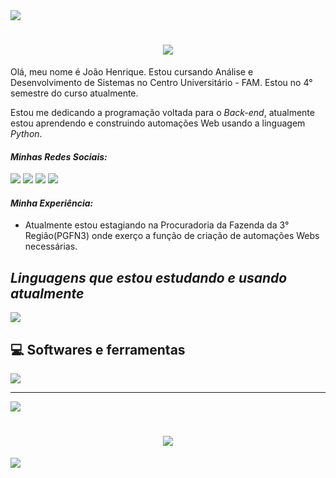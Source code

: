 <!--horizontal divider(gradiant)-->
<img src="https://user-images.githubusercontent.com/73097560/115834477-dbab4500-a447-11eb-908a-139a6edaec5c.gif">
<!--h1 without bottom border-->

<h1 align="center">
<img src="https://readme-typing-svg.herokuapp.com/?font=Righteous&size=35&center=true&vCenter=true&width=500&height=70&duration=4000&lines=Olá!+👋;Seja+bem-vindo!;+Meu+nome+é+João!;" />
</h1>


<p>Olá, meu nome é João Henrique. Estou cursando Análise e Desenvolvimento de Sistemas no Centro Universitário - FAM. Estou no 4° semestre do curso atualmente.</p> 
<p>Estou me dedicando a programação voltada para o <i>Back-end</i>, atualmente estou aprendendo e construindo automações Web usando a linguagem <i>Python</i>.</p>

<div align="left">
  <i><h4>Minhas Redes Sociais:</h4></i>
  
  <a href="#" alt="Whatsapp">
  <a href="https://api.whatsapp.com/send/?phone=%2B5511954537288&text&app_absent=0" target="_blank"><img src="https://img.shields.io/badge/WhatsApp-25D366?style=for-the-badge&logo=whatsapp&logoColor=white" target="_blank"></a>
  
   <a href="#" alt="Instagram">
   <a href="https://www.instagram.com/joaohms14/" target="_blank"><img src="https://img.shields.io/badge/-Instagram-%23E4405F?style=for-the-badge&logo=instagram&logoColor=white"></a> 
     
   <a href="#" alt="Gmail">
   <a href="mailto:joaohms14@gmail.com"><img src="https://img.shields.io/badge/Gmail-D14836?style=for-the-badge&logo=gmail&logoColor=white" target="_blank"></a> 

   <a href="#" alt="Linkedin">
   <a href="https://www.linkedin.com/in/joao-henrique-8a14ab1a7"><img src="https://img.shields.io/badge/LinkedIn-0077B5?style=for-the-badge&logo=linkedin&logoColor=white" target="_blank"></a> 
    
 </div> 

 <div align="left">
  <i><h4>Minha Experiência:</h4></i>
  <ul>
   <li>Atualmente estou estagiando na Procuradoria da Fazenda da 3° Região(PGFN3) onde exerço a função de criação de automações Webs necessárias. </li>

 </div>
 

<div align="left">
 
 <h2><i>Linguagens ​​que estou estudando e usando atualmente</i></h2>
 
 <img src= "https://skillicons.dev/icons?i=python,mysql,html,css)](https://skillicons.dev">

 <h2>💻 Softwares e ferramentas</h2>

 <img src="https://skillicons.dev/icons?i=vscode,git,mysql" />
 
 
</div> 

<hr>

![](https://github-readme-stats.vercel.app/api/top-langs/?username=joaozin14&theme=dark&hide_border=false&include_all_commits=false&count_private=true&layout=compact)

<h1 align="center">
<img src="https://readme-typing-svg.herokuapp.com/?font=Righteous&size=35&center=true&vCenter=true&width=500&height=70&duration=4000&lines=Obrigado+pela+atenção!;Até+Logo!+😉;" />
</h1>

<!--horizontal divider(gradiant)-->
<img src="https://user-images.githubusercontent.com/73097560/115834477-dbab4500-a447-11eb-908a-139a6edaec5c.gif">
<!--h1 without bottom border-->
